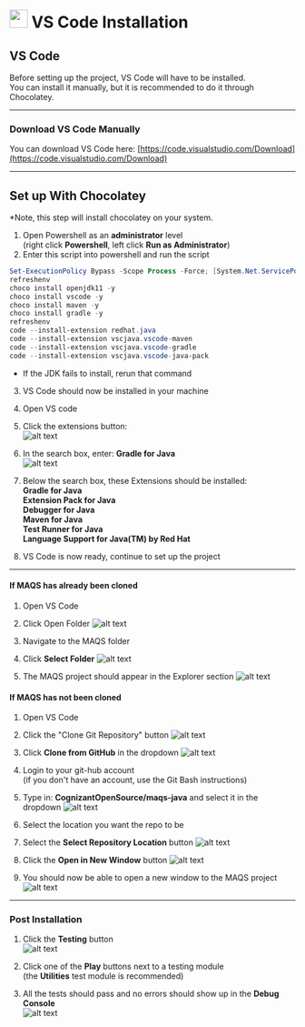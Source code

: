 # <img src="resources/MAQS.jpg" height="32" width="32"> VS Code Installation

## VS Code
Before setting up the project, VS Code will have to be installed.  
You can install it manually, but it is recommended to do it through Chocolatey.

---

### Download VS Code Manually
You can download VS Code here: [https://code.visualstudio.com/Download](https://code.visualstudio.com/Download)

---

## Set up With Chocolatey
*Note, this step will install chocolatey on your system.

1. Open Powershell as an **administrator** level  
   (right click **Powershell**, left click **Run as Administrator**)
2. Enter this script into powershell and run the script 

```powershell
Set-ExecutionPolicy Bypass -Scope Process -Force; [System.Net.ServicePointManager]::SecurityProtocol = [System.Net.ServicePointManager]::SecurityProtocol -bor 3072; iex ((New-Object System.Net.WebClient).DownloadString('https://chocolatey.org/install.ps1'))
refreshenv
choco install openjdk11 -y
choco install vscode -y
choco install maven -y
choco install gradle -y
refreshenv
code --install-extension redhat.java
code --install-extension vscjava.vscode-maven
code --install-extension vscjava.vscode-gradle
code --install-extension vscjava.vscode-java-pack
```
* If the JDK fails to install, rerun that command

3. VS Code should now be installed in your machine
4. Open VS code
5. Click the extensions button:  
   ![alt text](../resources/installationImages/vsCode/ExtensionsButton.png)


6. In the search box, enter: **Gradle for Java**  
   ![alt text](../resources/installationImages/vsCode/ExtensionsSearchBox.png)


7. Below the search box, these Extensions should be installed:  
   **Gradle for Java**  
   **Extension Pack for Java**  
   **Debugger for Java**  
   **Maven for Java**  
   **Test Runner for Java**  
   **Language Support for Java(TM) by Red Hat**


8. VS Code is now ready, continue to set up the project

---

#### If MAQS has already been cloned
1. Open VS Code
2. Click Open Folder
   ![alt text](../resources/installationImages/vsCode/OpenFolder.png)


3. Navigate to the MAQS folder
4. Click **Select Folder**
   ![alt text](../resources/installationImages/vsCode/NavigateToMAQS.png)


6. The MAQS project should appear in the Explorer section
   ![alt text](../resources/installationImages/vsCode/ExplorerSection.png)

#### If MAQS has not been cloned
1. Open VS Code
2. Click the "Clone Git Repository" button
   ![alt text](../resources/installationImages/vsCode/OpenGitRepo.png)


3. Click **Clone from GitHub** in the dropdown
   ![alt text](../resources/installationImages/vsCode/CloneFromGitHub.png)


4. Login to your git-hub account  
   (if you don't have an account, use the Git Bash instructions)
5. Type in: **CognizantOpenSource/maqs-java** and select it in the dropdown
   ![alt text](../resources/installationImages/vsCode/GitHubMAQSLink.png)


6. Select the location you want the repo to be
7. Select the **Select Repository Location** button
   ![alt text](../resources/installationImages/vsCode/GitHubInstallationLocation.png)


8. Click the **Open in New Window** button
   ![alt text](../resources/installationImages/vsCode/OpenClonedRepo.png)


10. You should now be able to open a new window to the MAQS project
    ![alt text](../resources/installationImages/vsCode/ExplorerSection.png)

---

### Post Installation
1. Click the **Testing** button  
   ![alt text](../resources/installationImages/vsCode/TestingButton.png)


2. Click one of the **Play** buttons next to a testing module  
   (the **Utilities** test module is recommended)
3. All the tests should pass and no errors should show up in the **Debug Console**  
   ![alt text](../resources/installationImages/vsCode/PassingTests.png)
